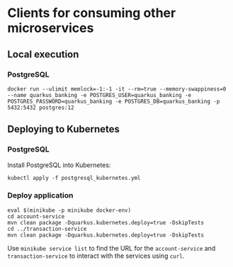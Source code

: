# Clients for consuming other microservices

## Local execution

### PostgreSQL

```shell script
docker run --ulimit memlock=-1:-1 -it --rm=true --memory-swappiness=0 --name quarkus_banking -e POSTGRES_USER=quarkus_banking -e POSTGRES_PASSWORD=quarkus_banking -e POSTGRES_DB=quarkus_banking -p 5432:5432 postgres:12
```

## Deploying to Kubernetes

### PostgreSQL

Install PostgreSQL into Kubernetes:

```shell script
kubectl apply -f postgresql_kubernetes.yml
```

### Deploy application

```shell script
eval $(minikube -p minikube docker-env)
cd account-service
mvn clean package -Dquarkus.kubernetes.deploy=true -DskipTests
cd ../transaction-service
mvn clean package -Dquarkus.kubernetes.deploy=true -DskipTests
```

Use `minikube service list` to find the URL for the `account-service` and `transaction-service` to interact with the services using `curl`.
